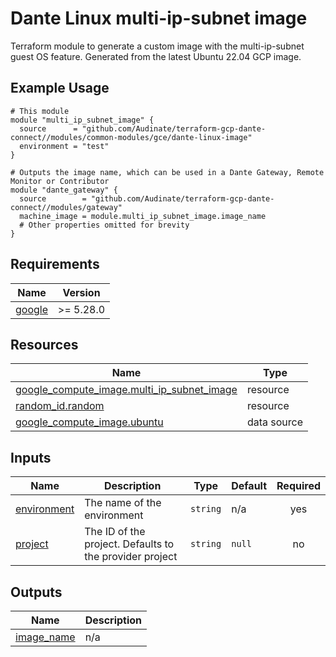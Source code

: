 <!-- Copyright 2024-2025 Audinate Pty Ltd and/or its licensors -->

# Dante Linux multi-ip-subnet image

Terraform module to generate a custom image with the multi-ip-subnet guest OS feature. Generated from the latest Ubuntu 22.04 GCP image.

## Example Usage

```hcl
# This module
module "multi_ip_subnet_image" {
  source      = "github.com/Audinate/terraform-gcp-dante-connect//modules/common-modules/gce/dante-linux-image"
  environment = "test"
}

# Outputs the image name, which can be used in a Dante Gateway, Remote Monitor or Contributor
module "dante_gateway" {
  source        = "github.com/Audinate/terraform-gcp-dante-connect//modules/gateway"
  machine_image = module.multi_ip_subnet_image.image_name
  # Other properties omitted for brevity
}
```


<!-- BEGIN_TF_DOCS -->
## Requirements

| Name | Version |
|------|---------|
| <a name="requirement_google"></a> [google](#requirement\_google) | >= 5.28.0 |

## Resources

| Name | Type |
|------|------|
| [google_compute_image.multi_ip_subnet_image](https://registry.terraform.io/providers/hashicorp/google/latest/docs/resources/compute_image) | resource |
| [random_id.random](https://registry.terraform.io/providers/hashicorp/random/latest/docs/resources/id) | resource |
| [google_compute_image.ubuntu](https://registry.terraform.io/providers/hashicorp/google/latest/docs/data-sources/compute_image) | data source |

## Inputs

| Name | Description | Type | Default | Required |
|------|-------------|------|---------|:--------:|
| <a name="input_environment"></a> [environment](#input\_environment) | The name of the environment | `string` | n/a | yes |
| <a name="input_project"></a> [project](#input\_project) | The ID of the project. Defaults to the provider project | `string` | `null` | no |

## Outputs

| Name | Description |
|------|-------------|
| <a name="output_image_name"></a> [image\_name](#output\_image\_name) | n/a |
<!-- END_TF_DOCS -->